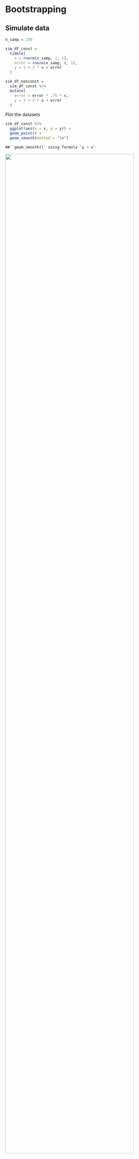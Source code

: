 Bootstrapping
================

## Simulate data

``` r
n_samp = 250

sim_df_const =
  tibble(
    x = rnorm(n_samp, 1, 1),
    error = rnorm(n_samp, 0, 1),
    y = 2 + 3 * x + error
  )

sim_df_nonconst = 
  sim_df_const %>%
  mutate(
    error = error * .75 * x,
    y = 2 + 3 * x + error
  )
```

Plot the datasets

``` r
sim_df_const %>%
  ggplot(aes(x = x, y = y)) +
  geom_point() +
  geom_smooth(method = "lm")
```

    ## `geom_smooth()` using formula 'y ~ x'

<img src="Bootstrapping_files/figure-gfm/unnamed-chunk-2-1.png" width="90%" />

``` r
sim_df_nonconst %>%
  ggplot(aes(x = x, y = y)) +
  geom_point() +
  geom_smooth(method = "lm")
```

    ## `geom_smooth()` using formula 'y ~ x'

<img src="Bootstrapping_files/figure-gfm/unnamed-chunk-2-2.png" width="90%" />

``` r
lm(y ~ x, data = sim_df_const) %>% broom::tidy()
```

    ## # A tibble: 2 × 5
    ##   term        estimate std.error statistic   p.value
    ##   <chr>          <dbl>     <dbl>     <dbl>     <dbl>
    ## 1 (Intercept)     2.00    0.0855      23.3 1.53e- 64
    ## 2 x               3.03    0.0653      46.4 2.59e-124

``` r
lm(y ~ x, data = sim_df_nonconst) %>% broom::tidy()
```

    ## # A tibble: 2 × 5
    ##   term        estimate std.error statistic   p.value
    ##   <chr>          <dbl>     <dbl>     <dbl>     <dbl>
    ## 1 (Intercept)     2.02    0.0814      24.9 2.91e- 69
    ## 2 x               3.02    0.0622      48.6 1.13e-128

## Draw one bootstap sample

``` r
boot_sample = function(df) {
  
  sample_frac(df, replace = TRUE) %>%
    arrange(x)
  
}
```

Check if this works ..

``` r
boot_sample(sim_df_nonconst) %>%
  ggplot(aes(x = x, y = y)) +
  geom_point(alpha = .3) +
  geom_smooth(method = "lm") +
  ylim(-5, 16)
```

    ## `geom_smooth()` using formula 'y ~ x'

<img src="Bootstrapping_files/figure-gfm/unnamed-chunk-5-1.png" width="90%" />

``` r
boot_sample(sim_df_nonconst) %>%
  lm(y ~ x, data = .) %>%
  broom::tidy()
```

    ## # A tibble: 2 × 5
    ##   term        estimate std.error statistic   p.value
    ##   <chr>          <dbl>     <dbl>     <dbl>     <dbl>
    ## 1 (Intercept)     1.93    0.0738      26.1 4.45e- 73
    ## 2 x               3.14    0.0596      52.7 9.37e-137

## Many samples and analysis

``` r
boot_straps = 
  tibble(
    strap_number = 1:1000,
    strap_sample = rerun(1000, boot_sample(sim_df_nonconst))
  )
```

Can I run my analysis on these …?

``` r
boot_results = 
  boot_straps %>%
  mutate(
    models = map(.x = strap_sample, ~lm(y ~ x, data = .x)),
    results = map(models, broom::tidy)
  ) %>%
  select(strap_number, results) %>%
  unnest(results)
```

What do I have now?

``` r
boot_results %>%
  group_by(term) %>%
  summarize(
    mean_est = mean(estimate),
    sd_est = sd(estimate)
  )
```

    ## # A tibble: 2 × 3
    ##   term        mean_est sd_est
    ##   <chr>          <dbl>  <dbl>
    ## 1 (Intercept)     2.02 0.0720
    ## 2 x               3.02 0.100

Look at the distributions

``` r
boot_results %>%
  filter(term == "x") %>%
  ggplot(aes(x = estimate)) +
  geom_density()
```

<img src="Bootstrapping_files/figure-gfm/unnamed-chunk-10-1.png" width="90%" />

Construct bootstrap CI

``` r
boot_results %>%
  group_by(term) %>%
  summarize(
    ci_lower = quantile(estimate, 0.025),
    ci_upper = quantile(estimate, 0.975)
  )
```

    ## # A tibble: 2 × 3
    ##   term        ci_lower ci_upper
    ##   <chr>          <dbl>    <dbl>
    ## 1 (Intercept)     1.88     2.15
    ## 2 x               2.82     3.22

## Bootstrap using modelr

Can we simplify anything …?

``` r
sim_df_nonconst %>%
  bootstrap(1000, id = "stap_number") %>%
  mutate(
    models = map(.x = strap, ~lm(y ~ x, data = .x)),
    results = map(models, broom::tidy)
  ) %>%
  select(stap_number, results) %>%
  unnest(results) %>%
  group_by(term) %>%
  summarize(
    mean_est = mean(estimate),
    sd_est = sd(estimate)
  )
```

    ## # A tibble: 2 × 3
    ##   term        mean_est sd_est
    ##   <chr>          <dbl>  <dbl>
    ## 1 (Intercept)     2.02 0.0686
    ## 2 x               3.02 0.0977

## Revisit nyc airbnb

``` r
data("nyc_airbnb")

nyc_airbnb = 
  nyc_airbnb %>%
  mutate(stars = review_scores_location / 2) %>%
  rename(
    borough = neighbourhood_group
  ) %>%
  filter(borough != "Staten Island") %>%
  select(price, stars, borough, neighbourhood, room_type)
```

``` r
nyc_airbnb %>%
  ggplot(aes(x = stars, y = price)) +
  geom_point()
```

<img src="Bootstrapping_files/figure-gfm/unnamed-chunk-14-1.png" width="90%" />

``` r
nyc_airbnb %>%
  filter(borough == "Manhattan") %>%
  drop_na(stars) %>%
  ggplot(aes(x = stars, y = price)) +
  geom_point()
```

<img src="Bootstrapping_files/figure-gfm/unnamed-chunk-15-1.png" width="90%" />
We got clearly non-constant variance in the relationship between stars
and price and a few outliers, so we would like to do to get the standard
error for the linear model here bootstrap - take a sample with
replacement, fit a regression of price against stars and save the
estimated intercept and slope each time.

``` r
airbnb_boot_results = 
  nyc_airbnb %>%
  filter(borough == "Manhattan") %>%
  drop_na(stars) %>%
  bootstrap(1000, id = "stap_number") %>%
  mutate(
    models = map(.x = strap, ~lm(price ~ stars, data = .x)),
    results = map(models, broom::tidy)
  ) %>%
  select(stap_number, results) %>%
  unnest(results)
  
airbnb_boot_results %>%
  group_by(term) %>%
  summarize(
    mean_est = mean(estimate),
    sd_est = sd(estimate)
  )
```

    ## # A tibble: 2 × 3
    ##   term        mean_est sd_est
    ##   <chr>          <dbl>  <dbl>
    ## 1 (Intercept)    -33.2  33.6 
    ## 2 stars           43.1   6.83

Compare this to `lm`

``` r
nyc_airbnb %>%
  filter(borough == "Manhattan") %>%
  drop_na(stars) %>%
  lm(price ~ stars, data = .) %>%
  broom::tidy()
```

    ## # A tibble: 2 × 5
    ##   term        estimate std.error statistic  p.value
    ##   <chr>          <dbl>     <dbl>     <dbl>    <dbl>
    ## 1 (Intercept)    -34.3     22.9      -1.50 1.35e- 1
    ## 2 stars           43.3      4.78      9.07 1.39e-19

Look at the distributions

``` r
airbnb_boot_results %>%
  filter(term == "stars") %>%
  ggplot(aes(x = estimate)) +
  geom_density()
```

<img src="Bootstrapping_files/figure-gfm/unnamed-chunk-18-1.png" width="90%" />

Construct bootstrap CI

``` r
airbnb_boot_results %>%
  group_by(term) %>%
  summarize(
    ci_lower = quantile(estimate, 0.025),
    ci_upper = quantile(estimate, 0.975)
  )
```

    ## # A tibble: 2 × 3
    ##   term        ci_lower ci_upper
    ##   <chr>          <dbl>    <dbl>
    ## 1 (Intercept)    -90.5     35.4
    ## 2 stars           29.1     54.7
